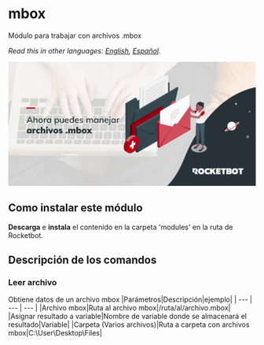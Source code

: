 # mbox
  
Módulo para trabajar con archivos .mbox 

*Read this in other languages: [English](Manual_mbox.md), [Español](Manual_mbox.es.md).*
  
![banner](imgs/Banner_mbox.png)
## Como instalar este módulo
  
__Descarga__ e __instala__ el contenido en la carpeta 'modules' en la ruta de Rocketbot.  



## Descripción de los comandos

### Leer archivo
  
Obtiene datos de un archivo mbox
|Parámetros|Descripción|ejemplo|
| --- | --- | --- |
|Archivo mbox|Ruta al archivo mbox|/ruta/al/archivo.mbox|
|Asignar resultado a variable|Nombre de variable donde se almacenará el resultado|Variable|
|Carpeta (Varios archivos)|Ruta a carpeta con archivos mbox|C:\User\Desktop\Files|
